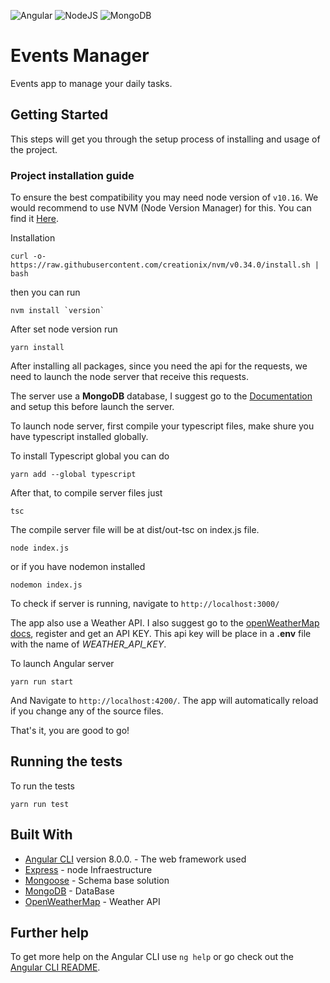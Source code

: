 ![Angular](https://cdn-images-1.medium.com/max/1200/1*nbJ41jD1-r2Oe6FsLjKaOg.png) ![NodeJS](https://codeandunicorns.com/wp-content/uploads/2017/11/node-express.png)
![MongoDB](https://cdn.iconverticons.com/files/png/4eae13c7686cb54d_256x256.png)

# Events Manager

Events app to manage your daily tasks.

## Getting Started

This steps will get you through the setup process of installing and usage of the project.

### Project installation guide

To ensure the best compatibility you may need node version of `v10.16`. We would recommend to use NVM (Node Version Manager) for this. You can find it [Here](https://github.com/creationix/nvm).

Installation

```
curl -o- https://raw.githubusercontent.com/creationix/nvm/v0.34.0/install.sh | bash
```

then you can run

```
nvm install `version`
```

After set node version run

```
yarn install
```

After installing all packages, since you need the api for the requests, we need to launch the node server that receive this requests.

The server use a **MongoDB** database, I suggest go to the [Documentation](https://docs.mongodb.com/manual/installation/) and setup this before launch the server.

To launch node server, first compile your typescript files, make shure you have typescript installed globally.

To install Typescript global you can do

```
yarn add --global typescript
```

After that, to compile server files just

```
tsc
```

The compile server file will be at dist/out-tsc on index.js file.

```
node index.js
```

or if you have nodemon installed

```
nodemon index.js
```

To check if server is running, navigate to `http://localhost:3000/`

The app also use a Weather API. I also suggest go to the [openWeatherMap docs](https://openweathermap.org/), register and get an API KEY. This api key will be place in a **.env** file with the name of _WEATHER_API_KEY_.

To launch Angular server

```
yarn run start
```

And Navigate to `http://localhost:4200/`. The app will automatically reload if you change any of the source files.

That's it, you are good to go!

## Running the tests

To run the tests

```
yarn run test
```

## Built With

- [Angular CLI](https://github.com/angular/angular-cli) version 8.0.0. - The web framework used
- [Express](https://expressjs.com/es/) - node Infraestructure
- [Mongoose](https://mongoosejs.com/docs/) - Schema base solution
- [MongoDB](https://www.mongodb.com/) - DataBase
- [OpenWeatherMap](https://openweathermap.org/) - Weather API

## Further help

To get more help on the Angular CLI use `ng help` or go check out the [Angular CLI README](https://github.com/angular/angular-cli/blob/master/README.md).

